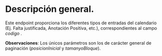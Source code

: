 # Descripción general.

Este endpoint proporciona los diferentes tipos de entradas del calendario (Ej. Falta justificada, Anotación Positiva, etc.), correspondientes al campo _codigo_ .

**Observaciones**:
Los únicos parámetros son los de carácter general de paginación (*posicionInicial* y *tamanyoBloque*).
